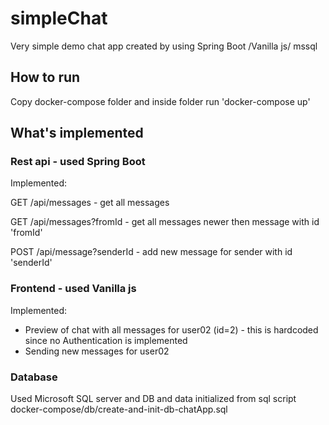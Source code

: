 # simpleChat
Very simple demo chat app created by using Spring Boot /Vanilla js/ mssql

## How to run
Copy docker-compose folder and inside folder run 'docker-compose up'

## What's implemented
### Rest api - used Spring Boot
Implemented:

GET /api/messages - get all messages

GET /api/messages?fromId - get all messages newer then message with id 'fromId'

POST /api/message?senderId - add new message for sender with id 'senderId'

### Frontend - used Vanilla js
Implemented:
- Preview of chat with all messages for user02 (id=2) - this is hardcoded since no Authentication is implemented
- Sending new messages for user02

### Database
Used Microsoft SQL server and DB and data initialized from sql script docker-compose/db/create-and-init-db-chatApp.sql
